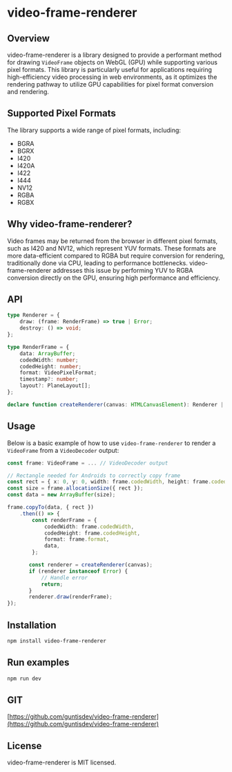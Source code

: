 # video-frame-renderer

## Overview
video-frame-renderer is a library designed to provide a performant method for drawing `VideoFrame` objects on WebGL (GPU) while supporting various pixel formats. This library is particularly useful for applications requiring high-efficiency video processing in web environments, as it optimizes the rendering pathway to utilize GPU capabilities for pixel format conversion and rendering.

## Supported Pixel Formats
The library supports a wide range of pixel formats, including:
- BGRA
- BGRX
- I420
- I420A
- I422
- I444
- NV12
- RGBA
- RGBX

## Why video-frame-renderer?
Video frames may be returned from the browser in different pixel formats, such as I420 and NV12, which represent YUV formats. These formats are more data-efficient compared to RGBA but require conversion for rendering, traditionally done via CPU, leading to performance bottlenecks. video-frame-renderer addresses this issue by performing YUV to RGBA conversion directly on the GPU, ensuring high performance and efficiency.

## API
```ts
type Renderer = {
    draw: (frame: RenderFrame) => true | Error;
    destroy: () => void;
};

type RenderFrame = {
    data: ArrayBuffer;
    codedWidth: number;
    codedHeight: number;
    format: VideoPixelFormat;
    timestamp?: number;
    layout?: PlaneLayout[];
};

declare function createRenderer(canvas: HTMLCanvasElement): Renderer | Error;
```

## Usage
Below is a basic example of how to use `video-frame-renderer` to render a `VideoFrame` from a `VideoDecoder` output:

```ts
const frame: VideoFrame = ... // VideoDecoder output

// Rectangle needed for Androids to correctly copy frame
const rect = { x: 0, y: 0, width: frame.codedWidth, height: frame.codedHeight };
const size = frame.allocationSize({ rect });
const data = new ArrayBuffer(size);

frame.copyTo(data, { rect })
    .then(() => {
        const renderFrame = {
            codedWidth: frame.codedWidth,
            codedHeight: frame.codedHeight,
            format: frame.format,
            data,
        };

       const renderer = createRenderer(canvas);
       if (renderer instanceof Error) {
           // Handle error
           return;
       }
       renderer.draw(renderFrame);
});
```

## Installation
```sh
npm install video-frame-renderer
```

## Run examples
```sh
npm run dev
```

## GIT
[https://github.com/guntisdev/video-frame-renderer](https://github.com/guntisdev/video-frame-renderer)

## License
video-frame-renderer is MIT licensed.
